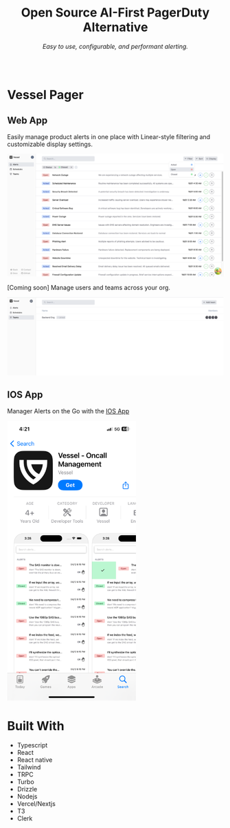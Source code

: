 <h1 align="center">
Open Source AI-First PagerDuty Alternative
</h1>

<div align="center">
<i>Easy to use, configurable, and performant alerting.</i>
</div>

<br></br>

# Vessel Pager

## Web App

Easily manage product alerts in one place with Linear-style filtering and customizable display settings.

![pager web app](/images/filters.png)

[Coming soon] Manage users and teams across your org.

![pager teams page](/images/teams.png)

## IOS App

Manager Alerts on the Go with the [IOS App](https://apps.apple.com/us/app/vessel-oncall-management/id6473809331)

<img src='/images/app.PNG' width='300' />

<br/>

# Built With

- Typescript
- React
- React native
- Tailwind
- TRPC
- Turbo
- Drizzle
- Nodejs
- Vercel/Nextjs
- T3
- Clerk

